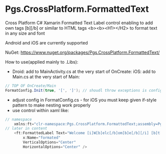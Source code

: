 # Pgs.CrossPlatform.FormattedText
Cross Platform C# Xamarin Formatted Text Label control enabling to add own tags [b][/b] or similar to HTML tags &lt;b>&lt;b>&lt;H1>&lt;/H2>  to format text in any size and font

Android and iOS are currently supported

NuGet:
https://www.nuget.org/packages/Pgs.CrossPlatform.FormattedText/

How to use(applied mainly to .Libs):
  * Droid: add to MainActivity.cs at the very start of OnCreate:
    iOS: add to Main.cs at the very start of Main:
```C#
// TOP OF OnCreate/Main
FormatConfig.Init(true, '[', ']'); // shoudl throw exceptions is config is lacking and chars that starts and ends tag
```
  * adjust config in FormatConfig.cs - for iOS you must keep given if-style pattern to make nesting work properly
  * use control within xaml like:
```C#
// namespace
    xmlns:ft="clr-namespace:Pgs.CrossPlatform.FormattedText;assembly=Pgs.CrossPlatform.FormattedText" 
// later in content
    <ft:FormattedLabel Text="Welcome [i]W[b]elc[/b]om[b]e[/b][/i] [b]t[i]o[/i][/b] [b][i]Xama[/i]rin[/b] [b][i]Forms[/i][/b]!"
        x:Name="formated"
        VerticalOptions="Center"
        HorizontalOptions="Center" />
```  
